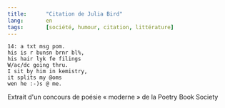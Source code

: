 ```yaml
--- 
title:      "Citation de Julia Bird" 
lang:       en 
tags:       [société, humour, citation, littérature]
---
```


```
14: a txt msg pom.
his is r bunsn brnr bl%,
his hair lyk fe filings
W/ac/dc going thru.
I sit by him in kemistry,
it splits my @oms
wen he :-)s @ me.
```

Extrait d'un concours de poésie « moderne » de la Poetry Book Society
